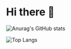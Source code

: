 # Hi there 👋

![Anurag's GitHub stats](https://github-readme-stats-nonentity5565.vercel.app/api?username=Nonentity5565&show_icons=true&theme=algolia&show_all_commits=true)

![Top Langs](https://github-readme-stats-nonentity5565.vercel.app/api/top-langs/?username=anuraghazra&layout=compact)

<!--
**Nonentity5565/Nonentity5565** is a ✨ _special_ ✨ repository because its `README.md` (this file) appears on your GitHub profile.

Here are some ideas to get you started:

- 🔭 I’m currently working on ...
- 🌱 I’m currently learning ...
- 👯 I’m looking to collaborate on ...
- 🤔 I’m looking for help with ...
- 💬 Ask me about ...
- 📫 How to reach me: ...
- 😄 Pronouns: ...
- ⚡ Fun fact: ...
-->
